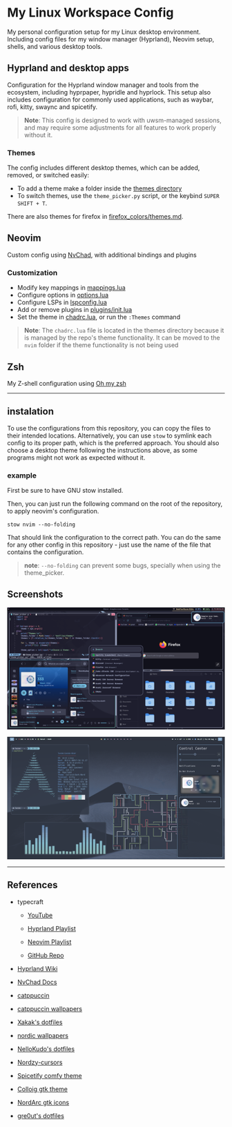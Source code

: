 # My Linux Workspace Config

My personal configuration setup for my Linux desktop environment.
Including config files for my window manager (Hyprland),
Neovim setup, shells, and various desktop tools. 

## Hyprland and desktop apps

Configuration for the Hyprland window manager and tools from the ecosystem,
including hyprpaper, hypridle and hyprlock. 
This setup also includes configuration for commonly used applications, such as
waybar, rofi, kitty, swaync and spicetify.

> **Note**: This config is designed to work with uwsm-managed sessions, and may require some
> adjustments for all features to work properly without it.

### Themes

The config includes different desktop themes, which can be added, removed, or switched easily:

- To add a theme make a folder inside the [themes directory](themes/)
- To switch themes, use the `theme_picker.py` script, or the keybind `SUPER SHIFT + T`.

There are also themes for firefox in [firefox_colors/themes.md](firefox_colors/themes.md).

## Neovim

Custom config using [NvChad](https://nvchad.com/), with additional bindings and plugins

### Customization

- Modify key mappings in [mappings.lua](nvim/.config/nvim/lua/mappings.lua)
- Configure options in [options.lua](nvim/.config/nvim/lua/options.lua)
- Configure LSPs in [lspconfig.lua](nvim/.config/nvim/lua/configs/lspconfig.lua)
- Add or remove plugins in [plugins/init.lua](nvim/.config/nvim/lua/plugins/init.lua)
- Set the theme in [chadrc.lua](nvim/.config/nvim/lua/chadrc.lua), or 
run the `:Themes` command

> **Note**: The `chadrc.lua` file is located in the themes directory because it is managed
> by the repo's theme functionality.
> It can be moved to the `nvim` folder if the theme functionality is not being used

## Zsh

My Z-shell configuration using [Oh my zsh](https://ohmyz.sh/)

---
## instalation

To use the configurations from this repository, you can copy the files to their intended locations.
Alternatively, you can use `stow` to symlink each config to its proper path, which is the preferred approach. 
You should also choose a desktop theme following the instructions above, as some programs might not work as expected without it.

### example

First be sure to have GNU stow installed.

Then, you can just run the following command on the root of the repository, to apply neovim's configuration.

```
stow nvim --no-folding
```

That should link the configuration to the correct path. You can do the 
same for any other config in this repository - just use the name of the file
that contains the configuration.

> **note**: `--no-folding` can prevent some bugs, specially when using the theme_picker.

## Screenshots

![catppuccin tiling](screenshots/catppuccin2.png)

![mojave floating](screenshots/mojave1.png)

---
    
## References

- typecraft

    - [YouTube](https://www.youtube.com/@typecraft_dev)

    - [Hyprland Playlist](https://www.youtube.com/playlist?list=PLsz00TDipIfeDrFeSA56W1wPrYYg_Kd-b)

    - [Neovim Playlist](https://www.youtube.com/playlist?list=PLsz00TDipIffreIaUNk64KxTIkQaGguqn)

    - [GitHub Repo](https://github.com/typecraft-dev/dotfiles/)

- [Hyprland Wiki](https://wiki.hyprland.org/)

- [NvChad Docs](https://nvchad.com/docs/quickstart/install)

- [catppuccin](https://catppuccin.com/)

- [catppuccin wallpapers](https://github.com/orangci/walls-catppuccin-mocha)

- [Xakak's dotfiles](https://github.com/Xakak/dotfiles)

- [nordic wallpapers](https://github.com/linuxdotexe/nordic-wallpapers)

- [NelloKudo's dotfiles](https://github.com/NelloKudo/hyprnord-dots/)

- [Nordzy-cursors](https://github.com/guillaumeboehm/Nordzy-cursors/)

- [Spicetify comfy theme](https://github.com/Comfy-Themes/Spicetify/)

- [Colloig gtk theme](https://github.com/vinceliuice/Colloid-gtk-theme)

- [NordArc gtk icons](https://github.com/robertovernina/NordArc)

- [gre0ut's dotfiles](https://github.com/grey0ut/dotfiles/)
